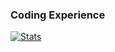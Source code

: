 ### Coding Experience

[![Stats](https://github-readme-stats.vercel.app/api/wakatime?username=joshuayang&count_private=true&theme=dracula&show_icons=true&compact=true&custom_title=About%20Myself)](https://wakatime.com/@joshuayang)

<!-- https://github.com/anuraghazra/github-readme-stats/blob/master/themes/README.md-->
